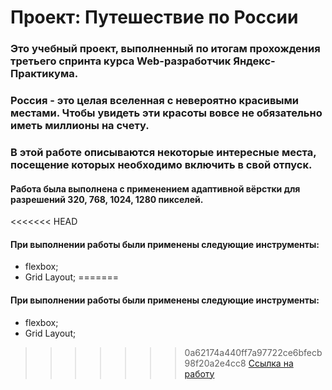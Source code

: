 # Проект: Путешествие по России
### Это учебный проект, выполненный по итогам прохождения третьего спринта курса Web-разработчик Яндекс-Практикума.
### Россия - это целая вселенная с невероятно красивыми местами. Чтобы увидеть эти красоты вовсе не обязательно иметь миллионы на счету.
### В этой работе описываются некоторые интересные места, посещение которых необходимо включить в свой отпуск.
#### Работа была выполнена с применением адаптивной вёрстки для разрешений 320, 768, 1024, 1280 пикселей.
<<<<<<< HEAD
#### При выполнении работы были применены следующие инструменты:
* flexbox;
* Grid Layout;
=======
#### При выполнении работы были применены следующие инструменты:  
* flexbox;  
* Grid Layout;  

>>>>>>> 0a62174a440ff7a97722ce6bfecb98f20a2e4cc8
[Ссылка на работу](https://anatoly-air.github.io/russian-travel)
